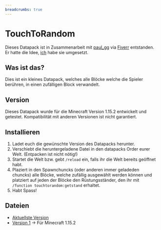 ```yaml
---
breadcrumbs: true
---
```


# TouchToRandom

Dieses Datapack ist in Zusammenarbeit mit [paul_gg](https://www.fiverr.com/paul_gg) via [Fiverr](https://www.fiverr.com/rafaelurben/make-you-a-minecraft-datapack) entstanden.
Er hatte die Idee, [ich](https://fiverr.com/rafaelurben) habe sie umgesetzt.

## Was ist das?

Dies ist ein kleines Datapack, welches alle Blöcke welche die Spieler berühren, in einen zufälligen Block verwandelt.

## Version

Dieses Datapack wurde für die Minecraft Version 1.15.2 entwickelt und getestet. Kompatibilität mit anderen Versionen ist nicht garantiert.

## Installieren

1.  Ladet euch die gewünschte Version des Datapacks herunter.
2.  Verschiebt die heruntergeladene Datei in den datapacks Order eurer Welt. (Entpacken ist nicht nötig!)
3.  Startet die Welt bzw. gebt `/reload` ein, falls ihr die Welt bereits geöffnet habt.
4.  Plaziert in den Spawnchuncks (oder anderen immer geladeden chuncks) alle Blöcke, welche zufällig ausgewählt werden können und platziert auf jeden der Blöcke den Rüstungsständer, den ihr mit `/function touchtorandom:getstand` erhaltet.
5.  Habt Spass!

## Dateien

-   [Aktuellste Version](https://github.com/rafaelurben/mc-touchtorandom/raw/master/downloads/touchtorandom-v1.zip)
-   [Version 1](https://github.com/rafaelurben/mc-touchtorandom/raw/master/downloads/touchtorandom-v1.zip) -> Für Minecraft 1.15.2
